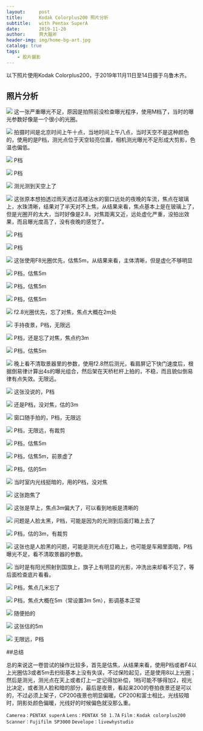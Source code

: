 ```yaml
---
layout:     post
title:      Kodak Colorplus200 照片分析
subtitle:   with Pentax SuperA
date:       2019-11-20
author:     齊大腦斧
header-img: img/home-bg-art.jpg
catalog: true
tags:
    - 胶片摄影
---
```

以下照片使用Kodak Colorplus200，于2019年11月11日至14日摄于乌鲁木齐。
## 照片分析

![](https://tva1.sinaimg.cn/large/006y8mN6ly1g94ldgyho4j318u0u0aqh.jpg)
这一张严重曝光不足，原因是拍照前没检查曝光程序，使用M档了，当时的曝光参数好像是一个很小的光圈。

![](https://tva1.sinaimg.cn/large/006y8mN6ly1g94ldft24zj318u0u0e5e.jpg)
拍摄时间是北京时间上午十点，当地时间上午八点，当时天空不是这种颜色的，使用的是P档，测光点位于天空较亮位置，相机测光曝光不足形成大剪影，色温也偏低。

![](https://tva1.sinaimg.cn/large/006y8mN6ly1g94ldefis6j318u0u0npd.jpg)
P档

![](https://tva1.sinaimg.cn/large/006y8mN6ly1g94ldcfhbdj318u0u01kx.jpg)
P档

![](https://tva1.sinaimg.cn/large/006y8mN6ly1g94ldb0jmxj318u0u04qp.jpg)
测光测到天空上了

![](https://tva1.sinaimg.cn/large/006y8mN6ly1g94ld99euej318u0u0hdt.jpg)
这张原本想拍透过雨天透过高楼沾水的窗口远处的夜晚的车流，焦点在玻璃上，水珠清晰，结果对了半天对不上焦，从结果来看，焦点基本上是在玻璃上了，但是光圈开的太大，当时好像是2.8，对焦距离又近，远处虚化严重，没拍出效果，而且曝光度高了，没有夜晚的感觉了。

![](https://tva1.sinaimg.cn/large/006y8mN6ly1g94ld7lby4j318u0u0e81.jpg)
P档

![](https://tva1.sinaimg.cn/large/006y8mN6ly1g94ld5scwrj30u018u7wh.jpg)
P档

![](https://tva1.sinaimg.cn/large/006y8mN6ly1g94ld4a8fhj318u0u0hdt.jpg)
这张使用F8光圈优先，估焦5m，从结果来看，主体清晰，但是虚化不够明显

![](https://tva1.sinaimg.cn/large/006y8mN6ly1g94ld2gnpqj30u018unpd.jpg)
P档，估焦5m

![](https://tva1.sinaimg.cn/large/006y8mN6ly1g94ld0b3twj318u0u0qv5.jpg)
P档，估焦5m

![](https://tva1.sinaimg.cn/large/006y8mN6ly1g94lcy905hj318u0u0e81.jpg)
P档，估焦5m

![](https://tva1.sinaimg.cn/large/006y8mN6ly1g94lcwa7sfj318u0u0hdt.jpg)
f2.8光圈优先，忘了对焦，焦点大概在2m处

![](https://tva1.sinaimg.cn/large/006y8mN6ly1g94lcua0uoj30u018uhdt.jpg)
手持夜景，P档，无限远

![](https://tva1.sinaimg.cn/large/006y8mN6ly1g94lcskvklj318u0u0b29.jpg)
P档，还是忘了对焦，焦点约3m

![](https://tva1.sinaimg.cn/large/006y8mN6ly1g94lkz5yosj318u0u0hdt.jpg)
P档，估焦5m

![](https://tva1.sinaimg.cn/large/006y8mN6ly1g94lkxejj8j318u0u0b29.jpg)
晚上看不清取景器里的参数，使用f2.8然后测光，看肩屏记下快门速度后，根据倒易律计算出4s的曝光组合，然后架在天桥栏杆上拍的，不稳，而且貌似倒易律有点失效。无限远。

![](https://tva1.sinaimg.cn/large/006y8mN6ly1g94lkvqg7tj318u0u04qp.jpg)
这张没说的，P档

![](https://tva1.sinaimg.cn/large/006y8mN6ly1g94lku74z7j318u0u01kx.jpg)
还是P档，没对焦，估的3m

![](https://tva1.sinaimg.cn/large/006y8mN6ly1g94lksqodmj318u0u04qp.jpg)
窗口随手拍的，P档，无限远

![](https://tva1.sinaimg.cn/large/006y8mN6ly1g94lkr8f5hj318u0u0qt2.jpg)
P档，无限远，有裁剪

![](https://tva1.sinaimg.cn/large/006y8mN6ly1g94lkpzyifj318u0u04ps.jpg)
P档，估焦5m

![](https://tva1.sinaimg.cn/large/006y8mN6ly1g94lkoq2tyj318u0u0hdt.jpg)
P档，估焦5m，前景虚了

![](https://tva1.sinaimg.cn/large/006y8mN6ly1g94lkmzyd8j318v0u0kjl.jpg)
P档，估的5m

![](https://tva1.sinaimg.cn/large/006y8mN6ly1g94lkkx32cj30u018u7wh.jpg)
当时室内光线挺暗的，用的P档，没对焦

![](https://tva1.sinaimg.cn/large/006y8mN6ly1g94lkiwzjlj318u0u0hdt.jpg)
这张跑焦了

![](https://tva1.sinaimg.cn/large/006y8mN6ly1g94lkgv88tj318u0u0e81.jpg)
这张是早上，焦点3m偏大了，可以看到地板是清晰的

![](https://tva1.sinaimg.cn/large/006y8mN6ly1g94lkexrzcj318u0u0e50.jpg)
问题是人脸太黑，P档，可能是因为的光测到后面灯箱上去了

![](https://tva1.sinaimg.cn/large/006y8mN6ly1g94lkcwyonj318u0u0haf.jpg)
P档，估的3m，有裁剪

![](https://tva1.sinaimg.cn/large/006y8mN6ly1g94lnoll46j318u0u01kx.jpg)
这张也是人脸黑的问题，可能是测光点在灯箱上，也可能是车厢里面暗，P档曝光不足，看不清取景器的参数。

![](https://tva1.sinaimg.cn/large/006y8mN6ly1g94lnm8nyqj318u0u0u0x.jpg)
当时是有阳光照射到国旗上，旗子上有明显的光影，冲洗出来却看不见了，等后面检查底片看看。

![](https://tva1.sinaimg.cn/large/006y8mN6ly1g94lnjcrlej318u0u0b29.jpg)
P档，焦点几米忘了

![](https://tva1.sinaimg.cn/large/006y8mN6ly1g94lnhr5rwj318u0u07wh.jpg)
P档，焦点大概在5m（常设置3m 5m），影调基本正常

![](https://tva1.sinaimg.cn/large/006y8mN6ly1g94lngc7ucj318u0u0b29.jpg)
随便拍的

![](https://tva1.sinaimg.cn/large/006y8mN6ly1g94lnekx9kj318u0u04qp.jpg)
这张估的5m

![](https://tva1.sinaimg.cn/large/006y8mN6ly1g94lncp00kj318u0u0e81.jpg)
无限远，P档

##总结

总的来说这一卷尝试的操作比较多，首先是估焦，从结果来看，使用P档或者F4以上光圈估3或者5m去扫街基本上没有失误，不过保险起见，还是使用8以上光圈；然后是测光，测光点在天上或者灯上一定记得加补偿，1档可能不够得加2，视光比决定，或者测人脸和暗的部分，最后是夜景，看起来200的卷拍夜景还是可以的，不过必须上架子，CP200夜景也明显偏暖。CP200和富士相比，光线较暗时，阴影处颜色偏暖，光线好的时候偏色就没那么重。

`Camerea：PENTAX superA`
`Lens：PENTAX 50 1.7A`
`Film：Kodak colorplus200`
`Scanner：Fujifilm SP3000`
`Develope：livewhystudio`
